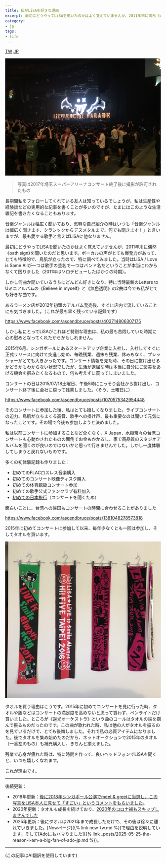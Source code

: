 ```yaml
---
title: 私がLiSAを好きな理由
excerpt: 最初にどうやってLiSAを聞いたのかはよく覚えていませんが、2011年末に偶然《oath sign》を聞いたのだと思います。ボーカルの声がとても爆発力があって、とても特徴的で、鳥肌が立ったので、特に調べてみました。
category:
- jp
tags:
- life
---
```


<a href="{% link _posts/2018-07-09-the-reason-i-am-a-big-fan-of-lisa.md %}" title="我喜歡 LiSA 的理由" class="lang-btn">TW</a>
<a href="{% link _posts/2018-07-09-the-reason-i-am-a-big-fan-of-lisa-jp.md %}" title="私がLiSAを好きな理由" class="lang-btn lang-current">JP</a>

![live concert](/images/posts/2018-07-09-saitama-arena.jpg)

> 写真は2017年埼玉スーパーアリーナコンサート終了後に撮影が許可されたもの

長期間私をフォローしてくれている友人は知っているでしょうが、私は生産性や経験談などの実用的な記事を書くことが多いのですが、たまにはこのような生活雑記を書きたくなることもあります。

音楽ジャンルは幅広く聞いており、気軽な自己紹介の時はいつも「音楽ジャンルは幅広く聞きます、クラシックからデスメタルまで、何でも聞きます！」と言いますが、最も愛する歌手と言えばLiSAに他なりません。

最初にどうやってLiSAを聞いたのかはよく覚えていませんが、2011年末に偶然《oath sign》を聞いたのだと思います。ボーカルの声がとても爆発力があって、とても特徴的で、鳥肌が立ったので、特に調べてみました。当時はLiSA / Love is Same Allが一つは歌手の芸名で一つはバンド名だということが本当にわからなくて困りました（2011年はソロデビューしたばかりの時期）。

しかし何曲か聞いているうちにどんどん好きになり、特に当時最新のLetters to Uミニアルバムの《Believe in myself》と《無色透明》の2曲は今でも私がとても好きな曲です。

あるラーメン店が2012年初頭のアルバム発売後、すぐに店内で流していることにも気づきました。（これが最も早く残っている記録です）

https://www.facebook.com/ascendbruce/posts/403714806307175

しかし私にとってLiSAがこれほど特別な理由は、私の最も苦悶していた時期に心の慰めとなってくれたからかもしれません。

2015年6月、シンガポールにあるスタートアップ企業に入社し、入社してすぐに正式リリースに向けて突進し始め、毎晩残業、週末も残業、休みもなく、プレッシャーがとても大きかったです。コンサート情報を見た時、その日に抜け出せるかどうかもわからない状況でしたが、生活が退屈な時は本当に自分にご褒美をあげる機会を掴みたくなるもので、何も考えずに買ってしまいました。

コンサートの日は2015/07/18土曜日、午後5時にこっそり会社から抜け出し、コンサート終了後に会社に戻って残業しました。（そう、土曜日に）

https://www.facebook.com/ascendbruce/posts/1070575342954448

そのコンサートに参加した後、私はとても嬉しくなりました。ライブコンサートの迫力、鳥肌が立ちまくる高音、歌手への掛け声、最も重要なのは聞いて元気になったことです。その場で今後も参加しようと決めました。

私は以前コンサートに参加することなど全くなく、X Japan、水樹奈々の台湾コンサートも心動かされたものの面倒でお金もかかるし、家で高品質のスタジオアルバムを聞くのが良いのではないかと思って行きませんでした。しかし一度体験してしまうと戻れないものです。

多くの初体験記録も作りました：

- 初めてのFLACロスレス音楽購入
- 初めてのコンサート映像ディスク購入
- 初めての体育館級コンサート参加
- 初めての歌手公式ファンクラブ有料加入
- [初めての日本旅行](/tw/2017/07/15/japan-trip.html)（コンサートを聞くため）

面白いことに、台湾への帰国もコンサートの時間に合わせることがありました

https://www.facebook.com/ascendbruce/posts/1381048278573818

2015年に初めてコンサートに参加して以来、毎年少なくとも一回は参加し、そしてタオルを買います。

![towel](/images/posts/2018-07-09-towel.jpg)

タオルを買う理由はこうです。2015年に初めてコンサートを見に行った時、タオルや服などはコンサートの満足度を高めないと思って買わず、ペンライトだけ買いました。ところが《逆光オーケストラ》という曲のコールはタオルの端を掴んで振るものだったのです。この曲が歌われた時、私は他の人がタオルを振るのを見ているだけで、とても後悔しました。それで私の必買アイテムになりました。後でタオルを集め始めたのだから、ネットオークションで2015年のタオル（一番左のもの）も補充購入し、きちんと揃えました。

残業で心身が疲れた時は、特に時間を作って、良いヘッドフォンでLiSAを聞くと、いつも嬉しくなれます。

これが理由です。

------

後続更新：

- 2018年更新：[後に2018年シンガポール公演でmeet & greetに当選し、この写真をLiSA本人に見せて「すごい」というコメントをもらいました](https://www.facebook.com/ascendbruce/posts/2363538490324787)。
- 2020年更新：タオルも成長を続けており、[2020年のコロナ禍もスキップしませんでした](https://twitter.com/ascendbruce/status/1343103032859344896)
- 2025年更新：後にタオルは2021年まで成長しただけで、その後は徐々に離れていきました。[Nowページ]({% link now-tw.md %})で理由を説明しています。そして[Adoにもハマりました]({% link _posts/2025-05-25-the-reason-i-am-a-big-fan-of-ado-jp.md %})。

------

(この記事はAI翻訳を使用しています)
